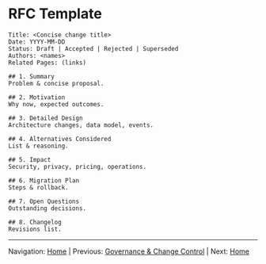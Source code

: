 # RFC Template

```text
Title: <Concise change title>
Date: YYYY-MM-DD
Status: Draft | Accepted | Rejected | Superseded
Authors: <names>
Related Pages: (links)

## 1. Summary
Problem & concise proposal.

## 2. Motivation
Why now, expected outcomes.

## 3. Detailed Design
Architecture changes, data model, events.

## 4. Alternatives Considered
List & reasoning.

## 5. Impact
Security, privacy, pricing, operations.

## 6. Migration Plan
Steps & rollback.

## 7. Open Questions
Outstanding decisions.

## 8. Changelog
Revisions list.
```

---
Navigation: [Home](home.md) | Previous: [Governance & Change Control](governance_change_control.md) | Next: [Home](home.md)
